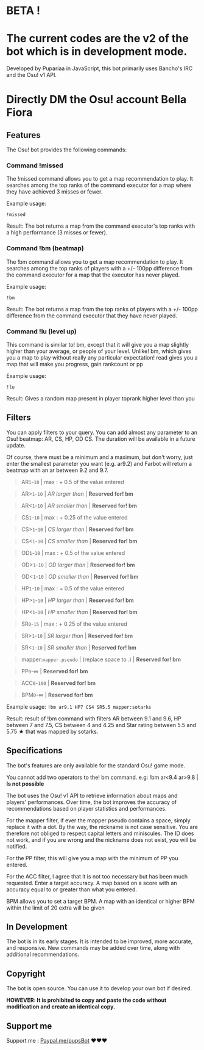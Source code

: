 # BETA !
# The current codes are the v2 of the bot which is in development mode. 
Developed by Pupariaa in JavaScript, this bot primarily uses Bancho's IRC and the Osu! v1 API.


# **Directly DM the Osu! account Bella Fiora**
## Features
The Osu! bot provides the following commands:

### Command !missed
The !missed command allows you to get a map recommendation to play. It searches among the top ranks of the command executor for a map where they have achieved 3 misses or fewer.

Example usage:

`!missed`

Result: The bot returns a map from the command executor's top ranks with a high performance (3 misses or fewer).

### Command !bm (beatmap)
The !bm command allows you to get a map recommendation to play. It searches among the top ranks of players with a +/- 100pp difference from the command executor for a map that the executor has never played.

Example usage:

`!bm`

Result: The bot returns a map from the top ranks of players with a +/- 100pp difference from the command executor that they have never played.

### Command !lu (level up)
This command is similar to! bm, except that it will give you a map slightly higher than your average, or people of your level. Unlike! bm, which gives you a map to play without really any particular expectation! read gives you a map that will make you progress, gain rankcount or pp

Example usage:

`!lu`

Result: Gives a random map present in player toprank higher level than you
## Filters
You can apply filters to your query. 
You can add almost any parameter to an Osu! beatmap:
AR, CS, HP, OD CS. The duration will be available in a future update. 

Of course, there must be a minimum and a maximum, but don't worry, just enter the smallest parameter you want (e.g. ar9.2) and Farbot will return a beatmap with an ar between 9.2 and 9.7.

> AR`1`-`10` | max : + 0.5 of the value entered 

> AR>`1`-`10` | _AR larger than_  | **Reserved for! bm**

> AR<`1`-`10` | _AR smaller than_  | **Reserved for! bm**

> CS`1`-`10` | max : + 0.25 of the value entered

> CS>`1`-`10` | _CS larger than_ | **Reserved for! bm**

> CS<`1`-`10` | _CS smaller than_ | **Reserved for! bm**

> OD`1`-`10` | max : + 0.5 of the value entered 

> OD>`1`-`10` | _OD larger than_ | **Reserved for! bm**

> OD<`1`-`10` | _OD smaller than_ | **Reserved for! bm**

> HP`1`-`10` | max : + 0.5 of the value entered 

> HP>`1`-`10` | _HP larger than_ | **Reserved for! bm**

> HP<`1`-`10` | _HP smaller than_ | **Reserved for! bm**

> SR`0`-`15` | max : + 0.25 of the value entered 

> SR>`1`-`10` | _SR larger than_ | **Reserved for! bm**

> SR<`1`-`10` | _SR smaller than_ | **Reserved for! bm**

> mapper:`mapper.pseudo` | (replace space to .) | **Reserved for! bm**

> PP`0`-∞ | **Reserved for! bm**

> ACC`0`-`100` | **Reserved for! bm**

> BPM`0`-∞ | **Reserved for! bm**


Example usage:
`!bm ar9.1 HP7 CS4 SR5.5 mapper:sotarks`

Result: result of !bm command with filters AR between 9.1 and 9.6, HP between 7 and 7.5, CS between 4 and 4.25 and Star rating between 5.5 and 5.75 ★ that was mapped by sotarks. 

## Specifications
The bot's features are only available for the standard Osu! game mode.

You cannot add two operators to the! bm command.
e.g: !bm ar<9.4 ar>9.8 | **Is not possible**

The bot uses the Osu! v1 API to retrieve information about maps and players' performances.
Over time, the bot improves the accuracy of recommendations based on player statistics and performances.

For the mapper filter, if ever the mapper pseudo contains a space, simply replace it with a dot. By the way, the nickname is not case sensitive. You are therefore not obliged to respect capital letters and miniscules. The ID does not work, and if you are wrong and the nickname does not exist, you will be notified.

For the PP filter, this will give you a map with the minimum of PP you entered.

For the ACC filter, I agree that it is not too necessary but has been much requested. 
Enter a target accuracy. A map based on a score with an accuracy equal to or greater than what you entered. 

BPM allows you to set a target BPM. A map with an identical or higher BPM within the limit of 20 extra will be given


## In Development
The bot is in its early stages. It is intended to be improved, more accurate, and responsive.
New commands may be added over time, along with additional recommendations.

## Copyright
The bot is open source. You can use it to develop your own bot if desired.

**HOWEVER: It is prohibited to copy and paste the code without modification and create an identical copy.**

## Support me
Support me : [Paypal.me/pupsBot](https://paypal.me/pupsBot) ♥♥♥

